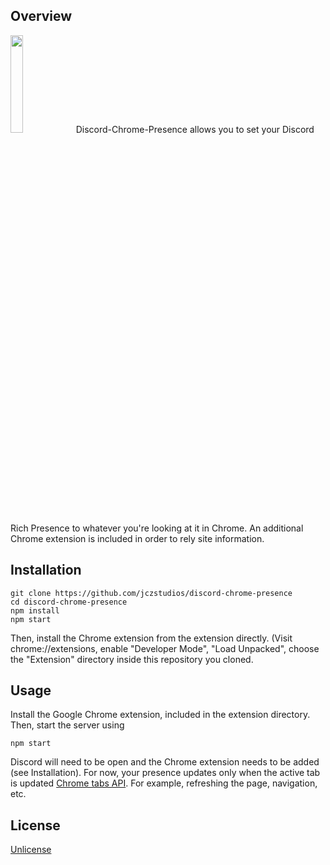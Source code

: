 ## Overview

<img src="https://i.imgur.com/Rg79DD6.png" width="20%" />
Discord-Chrome-Presence allows you to set your Discord Rich Presence to whatever you're looking at it in Chrome. An additional Chrome extension is included in order to rely site information.

## Installation

```
git clone https://github.com/jczstudios/discord-chrome-presence
cd discord-chrome-presence
npm install
npm start
```
Then, install the Chrome extension from the extension directly. (Visit chrome://extensions, enable "Developer Mode", "Load Unpacked", choose the "Extension" directory inside this repository you cloned.

## Usage
Install the Google Chrome extension, included in the extension directory. Then, start the server using
```
npm start
```
Discord will need to be open and the Chrome extension needs to be added (see Installation). For now, your presence updates only when the active tab is updated [Chrome tabs API](https://developer.chrome.com/extensions/tabs#event-onUpdated). For example, refreshing the page, navigation, etc.

## License

[Unlicense](http://unlicense.org/)
